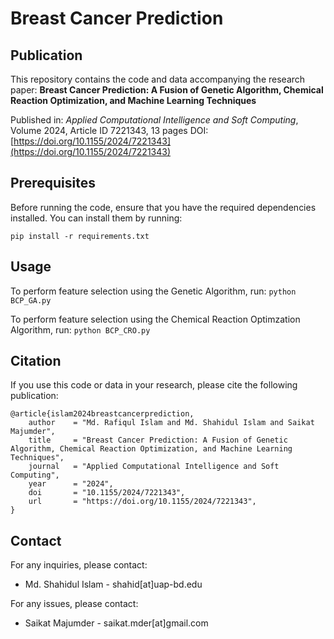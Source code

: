 
# Breast Cancer Prediction

## Publication
This repository contains the code and data accompanying the research paper:
**Breast Cancer Prediction: A Fusion of Genetic Algorithm, Chemical Reaction Optimization, and Machine Learning Techniques**

Published in: *Applied Computational Intelligence and Soft Computing*, Volume 2024, Article ID 7221343, 13 pages
DOI: [https://doi.org/10.1155/2024/7221343](https://doi.org/10.1155/2024/7221343)

## Prerequisites

Before running the code, ensure that you have the required dependencies installed. You can install them by running:

`pip install -r requirements.txt`

## Usage
To perform feature selection using the Genetic Algorithm, run:
`python BCP_GA.py`

To perform feature selection using the Chemical Reaction Optimzation Algorithm, run:
`python BCP_CRO.py`

## Citation
If you use this code or data in your research, please cite the following publication:

```plaintext
@article{islam2024breastcancerprediction,
    author    = "Md. Rafiqul Islam and Md. Shahidul Islam and Saikat Majumder",
    title     = "Breast Cancer Prediction: A Fusion of Genetic Algorithm, Chemical Reaction Optimization, and Machine Learning Techniques",
    journal   = "Applied Computational Intelligence and Soft Computing",
    year      = "2024",
    doi       = "10.1155/2024/7221343",
    url       = "https://doi.org/10.1155/2024/7221343",
}
```
## Contact

For any inquiries, please contact:
-   Md. Shahidul Islam - shahid[at]uap-bd.edu

For any issues, please contact:
-   Saikat Majumder - saikat.mder[at]gmail.com 